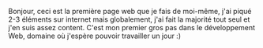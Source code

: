 Bonjour, ceci est la première page web que je fais de moi-même, j'ai piqué 2-3 éléments sur internet mais globalement, j'ai fait la majorité tout seul et j'en suis assez content.
C'est mon premier gros pas dans le développement Web, domaine où j'espère pouvoir travailler un jour :)
